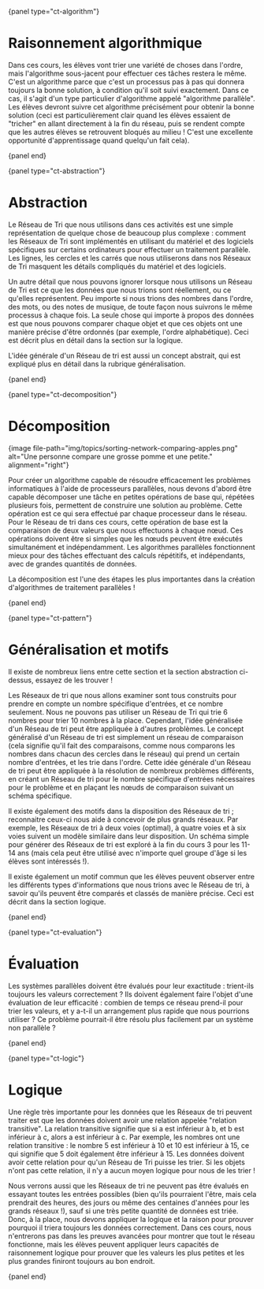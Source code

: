 {panel type="ct-algorithm"}

# Raisonnement algorithmique

Dans ces cours, les élèves vont trier une variété de choses dans l'ordre, mais l'algorithme sous-jacent pour effectuer ces tâches restera le même. C'est un algorithme parce que c'est un processus pas à pas qui donnera toujours la bonne solution, à condition qu'il soit suivi exactement. Dans ce cas, il s'agit d'un type particulier d'algorithme appelé "algorithme parallèle". Les élèves devront suivre cet algorithme précisément pour obtenir la bonne solution (ceci est particulièrement clair quand les élèves essaient de "tricher" en allant directement à la fin du réseau, puis se rendent compte que les autres élèves se retrouvent bloqués au milieu ! C'est une excellente opportunité d'apprentissage quand quelqu'un fait cela).

{panel end}

{panel type="ct-abstraction"}

# Abstraction

Le Réseau de Tri que nous utilisons dans ces activités est une simple représentation de quelque chose de beaucoup plus complexe : comment les Réseaux de Tri sont implémentés en utilisant du matériel et des logiciels spécifiques sur certains ordinateurs pour effectuer un traitement parallèle. Les lignes, les cercles et les carrés que nous utiliserons dans nos Réseaux de Tri masquent les détails compliqués du matériel et des logiciels.

Un autre détail que nous pouvons ignorer lorsque nous utilisons un Réseau de Tri est ce que les données que nous trions sont réellement, ou ce qu'elles représentent. Peu importe si nous trions des nombres dans l'ordre, des mots, ou des notes de musique, de toute façon nous suivrons le même processus à chaque fois. La seule chose qui importe à propos des données est que nous pouvons comparer chaque objet et que ces objets ont une manière précise d'être ordonnés (par exemple, l'ordre alphabétique). Ceci est décrit plus en détail dans la section sur la logique.

L'idée générale d'un Réseau de tri est aussi un concept abstrait, qui est expliqué plus en détail dans la rubrique généralisation.

{panel end}

{panel type="ct-decomposition"}

# Décomposition

{image file-path="img/topics/sorting-network-comparing-apples.png" alt="Une personne compare une grosse pomme et une petite." alignment="right"}

Pour créer un algorithme capable de résoudre efficacement les problèmes informatiques à l'aide de processeurs parallèles, nous devons d'abord être capable décomposer une tâche en petites opérations de base qui, répétées plusieurs fois, permettent de construire une solution au problème. Cette opération est ce qui sera effectué par chaque processeur dans le réseau. Pour le Réseau de tri dans ces cours, cette opération de base est la comparaison de deux valeurs que nous effectuons à chaque nœud. Ces opérations doivent être si simples que les nœuds peuvent être exécutés simultanément et indépendamment. Les algorithmes parallèles fonctionnent mieux pour des tâches effectuant des calculs répétitifs, et indépendants, avec de grandes quantités de données.

La décomposition est l'une des étapes les plus importantes dans la création d'algorithmes de traitement parallèles !

{panel end}

{panel type="ct-pattern"}

# Généralisation et motifs

Il existe de nombreux liens entre cette section et la section abstraction ci-dessus, essayez de les trouver !

Les Réseaux de tri que nous allons examiner sont tous construits pour prendre en compte un nombre spécifique d'entrées, et ce nombre seulement. Nous ne pouvons pas utiliser un Réseau de Tri qui trie 6 nombres pour trier 10 nombres à la place. Cependant, l'idée généralisée d'un Réseau de tri peut être appliquée à d'autres problèmes. Le concept généralisé d'un Réseau de tri est simplement un réseau de comparaison (cela signifie qu'il fait des comparaisons, comme nous comparons les nombres dans chacun des cercles dans le réseau) qui prend un certain nombre d'entrées, et les trie dans l'ordre. Cette idée générale d'un Réseau de tri peut être appliquée à la résolution de nombreux problèmes différents, en créant un Réseau de tri pour le nombre spécifique d'entrées nécessaires pour le problème et en plaçant les nœuds de comparaison suivant un schéma spécifique.

Il existe également des motifs dans la disposition des Réseaux de tri ; reconnaitre ceux-ci nous aide à concevoir de plus grands réseaux. Par exemple, les Réseaux de tri à deux voies (optimal), à quatre voies et à six voies suivent un modèle similaire dans leur disposition. Un schéma simple pour générer des Réseaux de tri est exploré à la fin du cours 3 pour les 11-14 ans (mais cela peut être utilisé avec n'importe quel groupe d'âge si les élèves sont intéressés !).

Il existe également un motif commun que les élèves peuvent observer entre les différents types d'informations que nous trions avec le Réseau de tri, à savoir qu'ils peuvent être comparés et classés de manière précise. Ceci est décrit dans la section logique.

{panel end}

{panel type="ct-evaluation"}

# Évaluation

Les systèmes parallèles doivent être évalués pour leur exactitude : trient-ils toujours les valeurs correctement ? Ils doivent également faire l'objet d'une évaluation de leur efficacité : combien de temps ce réseau prend-il pour trier les valeurs, et y a-t-il un arrangement plus rapide que nous pourrions utiliser ? Ce problème pourrait-il être résolu plus facilement par un système non parallèle ?

{panel end}

{panel type="ct-logic"}

# Logique

Une règle très importante pour les données que les Réseaux de tri peuvent traiter est que les données doivent avoir une relation appelée "relation transitive". La relation transitive signifie que si a est inférieur à b, et b est inférieur à c, alors a est inférieur à c. Par exemple, les nombres ont une relation transitive : le nombre 5 est inférieur à 10 et 10 est inférieur à 15, ce qui signifie que 5 doit également être inférieur à 15. Les données doivent avoir cette relation pour qu'un Réseau de Tri puisse les trier. Si les objets n'ont pas cette relation, il n'y a aucun moyen logique pour nous de les trier !

Nous verrons aussi que les Réseaux de tri ne peuvent pas être évalués en essayant toutes les entrées possibles (bien qu'ils pourraient l'être, mais cela prendrait des heures, des jours ou même des centaines d'années pour les grands réseaux !), sauf si une très petite quantité de données est triée. Donc, à la place, nous devons appliquer la logique et la raison pour prouver pourquoi il triera toujours les données correctement. Dans ces cours, nous n'entrerons pas dans les preuves avancées pour montrer que tout le réseau fonctionne, mais les élèves peuvent appliquer leurs capacités de raisonnement logique pour prouver que les valeurs les plus petites et les plus grandes finiront toujours au bon endroit.

{panel end}
